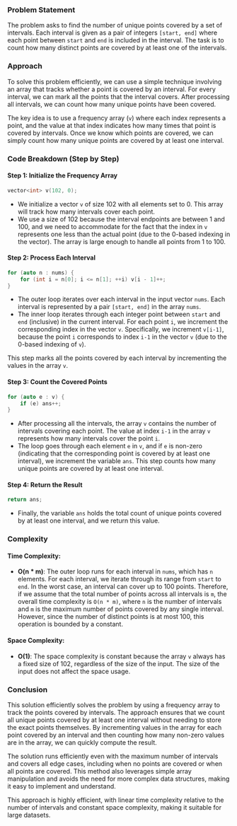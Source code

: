 ### Problem Statement

The problem asks to find the number of unique points covered by a set of intervals. Each interval is given as a pair of integers `[start, end]` where each point between `start` and `end` is included in the interval. The task is to count how many distinct points are covered by at least one of the intervals.

### Approach

To solve this problem efficiently, we can use a simple technique involving an array that tracks whether a point is covered by an interval. For every interval, we can mark all the points that the interval covers. After processing all intervals, we can count how many unique points have been covered.

The key idea is to use a frequency array (`v`) where each index represents a point, and the value at that index indicates how many times that point is covered by intervals. Once we know which points are covered, we can simply count how many unique points are covered by at least one interval.

### Code Breakdown (Step by Step)

#### Step 1: Initialize the Frequency Array
```cpp
vector<int> v(102, 0);
```
- We initialize a vector `v` of size 102 with all elements set to 0. This array will track how many intervals cover each point.
- We use a size of 102 because the interval endpoints are between 1 and 100, and we need to accommodate for the fact that the index in `v` represents one less than the actual point (due to the 0-based indexing in the vector). The array is large enough to handle all points from 1 to 100.

#### Step 2: Process Each Interval
```cpp
for (auto n : nums) {
    for (int i = n[0]; i <= n[1]; ++i) v[i - 1]++;
}
```
- The outer loop iterates over each interval in the input vector `nums`. Each interval is represented by a pair `[start, end]` in the array `nums`.
- The inner loop iterates through each integer point between `start` and `end` (inclusive) in the current interval. For each point `i`, we increment the corresponding index in the vector `v`. Specifically, we increment `v[i-1]`, because the point `i` corresponds to index `i-1` in the vector `v` (due to the 0-based indexing of `v`).
  
This step marks all the points covered by each interval by incrementing the values in the array `v`.

#### Step 3: Count the Covered Points
```cpp
for (auto e : v) {
    if (e) ans++;
}
```
- After processing all the intervals, the array `v` contains the number of intervals covering each point. The value at index `i-1` in the array `v` represents how many intervals cover the point `i`.
- The loop goes through each element `e` in `v`, and if `e` is non-zero (indicating that the corresponding point is covered by at least one interval), we increment the variable `ans`. This step counts how many unique points are covered by at least one interval.

#### Step 4: Return the Result
```cpp
return ans;
```
- Finally, the variable `ans` holds the total count of unique points covered by at least one interval, and we return this value.

### Complexity

#### Time Complexity:
- **O(n * m)**: The outer loop runs for each interval in `nums`, which has `n` elements. For each interval, we iterate through its range from `start` to `end`. In the worst case, an interval can cover up to 100 points. Therefore, if we assume that the total number of points across all intervals is `m`, the overall time complexity is `O(n * m)`, where `n` is the number of intervals and `m` is the maximum number of points covered by any single interval. However, since the number of distinct points is at most 100, this operation is bounded by a constant.
  
#### Space Complexity:
- **O(1)**: The space complexity is constant because the array `v` always has a fixed size of 102, regardless of the size of the input. The size of the input does not affect the space usage.

### Conclusion

This solution efficiently solves the problem by using a frequency array to track the points covered by intervals. The approach ensures that we count all unique points covered by at least one interval without needing to store the exact points themselves. By incrementing values in the array for each point covered by an interval and then counting how many non-zero values are in the array, we can quickly compute the result.

The solution runs efficiently even with the maximum number of intervals and covers all edge cases, including when no points are covered or when all points are covered. This method also leverages simple array manipulation and avoids the need for more complex data structures, making it easy to implement and understand.

This approach is highly efficient, with linear time complexity relative to the number of intervals and constant space complexity, making it suitable for large datasets.
